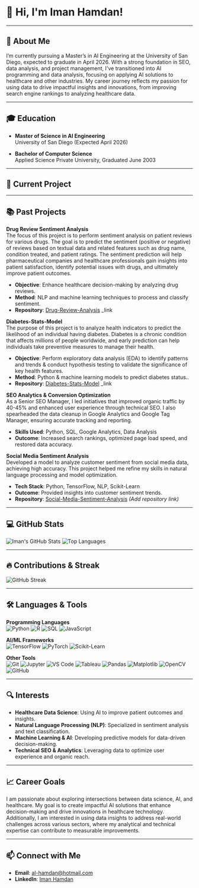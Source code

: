 # 👋 Hi, I'm Iman Hamdan!

---

## 🚀 About Me
I’m currently pursuing a Master’s in AI Engineering at the University of San Diego, expected to graduate in April 2026. With a strong foundation in SEO, data analysis, and project management, I've transitioned into AI programming and data analysis, focusing on applying AI solutions to healthcare and other industries. My career journey reflects my passion for using data to drive impactful insights and innovations, from improving search engine rankings to analyzing healthcare data.

---

## 🎓 Education

- **Master of Science in AI Engineering**  
  University of San Diego (Expected April 2026)

- **Bachelor of Computer Science**  
  Applied Science Private University, Graduated June 2003

---

## 🌱 Current Project

---
## 📚 Past Projects
**Drug Review Sentiment Analysis**  
The focus of this project is to perform sentiment analysis on patient reviews for various drugs. The goal is to predict the sentiment (positive or negative) of reviews based on textual data and related features such as drug name, condition treated, and patient ratings. The sentiment prediction will help pharmaceutical companies and healthcare professionals gain insights into patient satisfaction, identify potential issues with drugs, and ultimately improve patient outcomes.

- **Objective**: Enhance healthcare decision-making by analyzing drug reviews.
- **Method**: NLP and machine learning techniques to process and classify sentiment.
- **Repository**: [Drug-Review-Analysis](https://github.com/Iman-hamdan/aai-501-group7-sentiment-analysis-drug-reviews) _link
  
**Diabetes-Stats-Model**  
The purpose of this project is to analyze health indicators to predict the likelihood of an individual having diabetes. Diabetes is a chronic condition that affects millions of people worldwide, and early prediction can help individuals take preventive measures to manage their health.

- **Objective**: Perform exploratory data analysis (EDA) to identify patterns and trends & conduct hypothesis testing to validate the significance of key health features.
- **Method**: Python & machine learning models to predict diabetes status..
- **Repository**: [Diabetes-Stats-Model](https://github.com/Iman-hamdan/Diabetes-Stats-Model) _link
  

**SEO Analytics & Conversion Optimization**  
As a Senior SEO Manager, I led initiatives that improved organic traffic by 40-45% and enhanced user experience through technical SEO. I also spearheaded the data cleanup in Google Analytics and Google Tag Manager, ensuring accurate tracking and reporting.

- **Skills Used**: Python, SQL, Google Analytics, Data Analysis
- **Outcome**: Increased search rankings, optimized page load speed, and restored data accuracy.

**Social Media Sentiment Analysis**  
Developed a model to analyze customer sentiment from social media data, achieving high accuracy. This project helped me refine my skills in natural language processing and model optimization.

- **Tech Stack**: Python, TensorFlow, NLP, Scikit-Learn
- **Outcome**: Provided insights into customer sentiment trends.
- **Repository**: [Social-Media-Sentiment-Analysis](#) _(Add repository link)_

---

## 💻 GitHub Stats
![Iman's GitHub Stats](https://github-readme-stats.vercel.app/api?username=Iman-hamdan&show_icons=true&theme=radical)
![Top Languages](https://github-readme-stats.vercel.app/api/top-langs/?username=Iman-hamdan&layout=compact&theme=radical)

---

## 🔥 Contributions & Streak
![GitHub Streak](https://github-readme-streak-stats.herokuapp.com/?user=Iman-hamdan&theme=radical)

---

## 🛠️ Languages & Tools

**Programming Languages**  
![Python](https://img.shields.io/badge/Python-3776AB?style=for-the-badge&logo=python&logoColor=white) 
![R](https://img.shields.io/badge/R-276DC3?style=for-the-badge&logo=r&logoColor=white) 
![SQL](https://img.shields.io/badge/SQL-4479A1?style=for-the-badge&logo=postgresql&logoColor=white)
![JavaScript](https://img.shields.io/badge/JavaScript-F7DF1E?style=for-the-badge&logo=javascript&logoColor=black)

**AI/ML Frameworks**  
![TensorFlow](https://img.shields.io/badge/TensorFlow-FF6F00?style=for-the-badge&logo=tensorflow&logoColor=white) 
![PyTorch](https://img.shields.io/badge/PyTorch-EE4C2C?style=for-the-badge&logo=pytorch&logoColor=white) 
![Scikit-Learn](https://img.shields.io/badge/Scikit--Learn-F7931E?style=for-the-badge&logo=scikit-learn&logoColor=white)

**Other Tools**  
![Git](https://img.shields.io/badge/Git-F05032?style=for-the-badge&logo=git&logoColor=white) 
![Jupyter](https://img.shields.io/badge/Jupyter-F37626?style=for-the-badge&logo=jupyter&logoColor=white) 
![VS Code](https://img.shields.io/badge/VS_Code-007ACC?style=for-the-badge&logo=visual-studio-code&logoColor=white)
![Tableau](https://img.shields.io/badge/Tableau-E97627?style=for-the-badge&logo=tableau&logoColor=white)
![Pandas](https://img.shields.io/badge/Pandas-150458?style=for-the-badge&logo=pandas&logoColor=white)
![Matplotlib](https://img.shields.io/badge/Matplotlib-013243?style=for-the-badge)
![OpenCV](https://img.shields.io/badge/OpenCV-5C3EE8?style=for-the-badge&logo=opencv&logoColor=white)
![GitHub](https://img.shields.io/badge/GitHub-181717?style=for-the-badge&logo=github&logoColor=white)

---

## 🔍 Interests
- **Healthcare Data Science**: Using AI to improve patient outcomes and insights.
- **Natural Language Processing (NLP)**: Specialized in sentiment analysis and text classification.
- **Machine Learning & AI**: Developing predictive models for data-driven decision-making.
- **Technical SEO & Analytics**: Leveraging data to optimize user experience and organic reach.

---

## 📈 Career Goals
I am passionate about exploring intersections between data science, AI, and healthcare. My goal is to create impactful AI solutions that enhance decision-making and drive innovations in healthcare technology. Additionally, I am interested in using data insights to address real-world challenges across various sectors, where my analytical and technical expertise can contribute to measurable improvements.

---

## 📫 Connect with Me
- **Email**: al-hamdan@hotmail.com
- **LinkedIn**: [Iman Hamdan](https://www.linkedin.com/in/iman-hamdan/)
